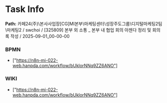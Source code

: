 # Task Info

**Path:** 카페24(주)\본사사업장\[CG]MI본부\마케팅센터\성장주도그룹\디지털마케팅2팀\마케팅2 / swchoi / [325809] 본부 외 소통 _ 본부 내 협업 회의 아젠다 정리 및 회의록 작성 / 2025-09-01_00-00-00

### BPMN
- ["https://n8n-mi-022-web.hanpda.com/workflow/bUklorNNq9ZZ6ANO"]

### WIKI
- ["https://n8n-mi-022-web.hanpda.com/workflow/bUklorNNq9ZZ6ANO"]

